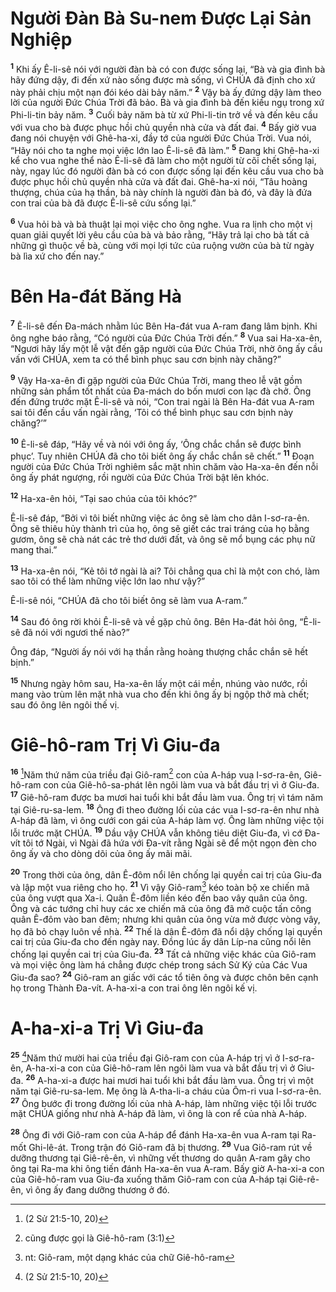 

# Người Đàn Bà Su-nem Được Lại Sản Nghiệp
<sup><b>1</b></sup> Khi ấy Ê-li-sê nói với người đàn bà có con được sống lại, “Bà và gia đình bà hãy đứng dậy, đi đến xứ nào sống được mà sống, vì CHÚA đã định cho xứ này phải chịu một nạn đói kéo dài bảy năm.” <sup><b>2</b></sup> Vậy bà ấy đứng dậy làm theo lời của người Đức Chúa Trời đã bảo. Bà và gia đình bà đến kiều ngụ trong xứ Phi-li-tin bảy năm. <sup><b>3</b></sup> Cuối bảy năm bà từ xứ Phi-li-tin trở về và đến kêu cầu với vua cho bà được phục hồi chủ quyền nhà cửa và đất đai. <sup><b>4</b></sup> Bấy giờ vua đang nói chuyện với Ghê-ha-xi, đầy tớ của người Đức Chúa Trời. Vua nói, “Hãy nói cho ta nghe mọi việc lớn lao Ê-li-sê đã làm.” <sup><b>5</b></sup> Đang khi Ghê-ha-xi kể cho vua nghe thể nào Ê-li-sê đã làm cho một người từ cõi chết sống lại, này, ngay lúc đó người đàn bà có con được sống lại đến kêu cầu vua cho bà được phục hồi chủ quyền nhà cửa và đất đai. Ghê-ha-xi nói, “Tâu hoàng thượng, chúa của hạ thần, bà này chính là người đàn bà đó, và đây là đứa con trai của bà đã được Ê-li-sê cứu sống lại.”

<sup><b>6</b></sup> Vua hỏi bà và bà thuật lại mọi việc cho ông nghe. Vua ra lịnh cho một vị quan giải quyết lời yêu cầu của bà và bảo rằng, “Hãy trả lại cho bà tất cả những gì thuộc về bà, cùng với mọi lợi tức của ruộng vườn của bà từ ngày bà lìa xứ cho đến nay.”

# Bên Ha-đát Băng Hà
<sup><b>7</b></sup> Ê-li-sê đến Đa-mách nhằm lúc Bên Ha-đát vua A-ram đang lâm bịnh. Khi ông nghe báo rằng, “Có người của Đức Chúa Trời đến.” <sup><b>8</b></sup> Vua sai Ha-xa-ên, “Ngươi hãy lấy một lễ vật đến gặp người của Đức Chúa Trời, nhờ ông ấy cầu vấn với CHÚA, xem ta có thể bình phục sau cơn bịnh này chăng?”

<sup><b>9</b></sup> Vậy Ha-xa-ên đi gặp người của Đức Chúa Trời, mang theo lễ vật gồm những sản phẩm tốt nhất của Đa-mách do bốn mươi con lạc đà chở. Ông đến đứng trước mặt Ê-li-sê và nói, “Con trai ngài là Bên Ha-đát vua A-ram sai tôi đến cầu vấn ngài rằng, ‘Tôi có thể bình phục sau cơn bịnh này chăng?’”

<sup><b>10</b></sup> Ê-li-sê đáp, “Hãy về và nói với ông ấy, ‘Ông chắc chắn sẽ được bình phục’. Tuy nhiên CHÚA đã cho tôi biết ông ấy chắc chắn sẽ chết.” <sup><b>11</b></sup> Đoạn người của Đức Chúa Trời nghiêm sắc mặt nhìn chăm vào Ha-xa-ên đến nỗi ông ấy phát ngượng, rồi người của Đức Chúa Trời bật lên khóc.

<sup><b>12</b></sup> Ha-xa-ên hỏi, “Tại sao chúa của tôi khóc?”

Ê-li-sê đáp, “Bởi vì tôi biết những việc ác ông sẽ làm cho dân I-sơ-ra-ên. Ông sẽ thiêu hủy thành trì của họ, ông sẽ giết các trai tráng của họ bằng gươm, ông sẽ chà nát các trẻ thơ dưới đất, và ông sẽ mổ bụng các phụ nữ mang thai.”

<sup><b>13</b></sup> Ha-xa-ên nói, “Kẻ tôi tớ ngài là ai? Tôi chẳng qua chỉ là một con chó, làm sao tôi có thể làm những việc lớn lao như vậy?”

Ê-li-sê nói, “CHÚA đã cho tôi biết ông sẽ làm vua A-ram.”

<sup><b>14</b></sup> Sau đó ông rời khỏi Ê-li-sê và về gặp chủ ông. Bên Ha-đát hỏi ông, “Ê-li-sê đã nói với ngươi thế nào?”

Ông đáp, “Người ấy nói với hạ thần rằng hoàng thượng chắc chắn sẽ hết bịnh.”

<sup><b>15</b></sup> Nhưng ngày hôm sau, Ha-xa-ên lấy một cái mền, nhúng vào nước, rồi mang vào trùm lên mặt nhà vua cho đến khi ông ấy bị ngộp thở mà chết; sau đó ông lên ngôi thế vị.

# Giê-hô-ram Trị Vì Giu-đa
<sup><b>16</b></sup> [^1*]Năm thứ năm của triều đại Giô-ram[^1] con của A-háp vua I-sơ-ra-ên, Giê-hô-ram con của Giê-hô-sa-phát lên ngôi làm vua và bắt đầu trị vì ở Giu-đa. <sup><b>17</b></sup> Giê-hô-ram được ba mươi hai tuổi khi bắt đầu làm vua. Ông trị vì tám năm tại Giê-ru-sa-lem. <sup><b>18</b></sup> Ông đi theo đường lối của các vua I-sơ-ra-ên như nhà A-háp đã làm, vì ông cưới con gái của A-háp làm vợ. Ông làm những việc tội lỗi trước mặt CHÚA. <sup><b>19</b></sup> Dầu vậy CHÚA vẫn không tiêu diệt Giu-đa, vì cớ Đa-vít tôi tớ Ngài, vì Ngài đã hứa với Đa-vít rằng Ngài sẽ để một ngọn đèn cho ông ấy và cho dòng dõi của ông ấy mãi mãi.

<sup><b>20</b></sup> Trong thời của ông, dân Ê-đôm nổi lên chống lại quyền cai trị của Giu-đa và lập một vua riêng cho họ. <sup><b>21</b></sup> Vì vậy Giô-ram[^2] kéo toàn bộ xe chiến mã của ông vượt qua Xa-i. Quân Ê-đôm liền kéo đến bao vây quân của ông. Ông và các tướng chỉ huy các xe chiến mã của ông đã mở cuộc tấn công quân Ê-đôm vào ban đêm; nhưng khi quân của ông vừa mở được vòng vây, họ đã bỏ chạy luôn về nhà. <sup><b>22</b></sup> Thế là dân Ê-đôm đã nổi dậy chống lại quyền cai trị của Giu-đa cho đến ngày nay. Đồng lúc ấy dân Líp-na cũng nổi lên chống lại quyền cai trị của Giu-đa. <sup><b>23</b></sup> Tất cả những việc khác của Giô-ram và mọi việc ông làm há chẳng được chép trong sách Sử Ký của Các Vua Giu-đa sao? <sup><b>24</b></sup> Giô-ram an giấc với các tổ tiên ông và được chôn bên cạnh họ trong Thành Đa-vít. A-ha-xi-a con trai ông lên ngôi kế vị.

# A-ha-xi-a Trị Vì Giu-đa
<sup><b>25</b></sup> [^1*]Năm thứ mười hai của triều đại Giô-ram con của A-háp trị vì ở I-sơ-ra-ên, A-ha-xi-a con của Giê-hô-ram lên ngôi làm vua và bắt đầu trị vì ở Giu-đa. <sup><b>26</b></sup> A-ha-xi-a được hai mươi hai tuổi khi bắt đầu làm vua. Ông trị vì một năm tại Giê-ru-sa-lem. Mẹ ông là A-tha-li-a cháu của Ôm-ri vua I-sơ-ra-ên. <sup><b>27</b></sup> Ông bước đi trong đường lối của nhà A-háp, làm những việc tội lỗi trước mặt CHÚA giống như nhà A-háp đã làm, vì ông là con rể của nhà A-háp.

<sup><b>28</b></sup> Ông đi với Giô-ram con của A-háp để đánh Ha-xa-ên vua A-ram tại Ra-mốt Ghi-lê-át. Trong trận đó Giô-ram đã bị thương. <sup><b>29</b></sup> Vua Giô-ram rút về dưỡng thương tại Giê-rê-ên, vì những vết thương do quân A-ram gây cho ông tại Ra-ma khi ông tiến đánh Ha-xa-ên vua A-ram. Bấy giờ A-ha-xi-a con của Giê-hô-ram vua Giu-đa xuống thăm Giô-ram con của A-háp tại Giê-rê-ên, vì ông ấy đang dưỡng thương ở đó.

[^1]: cũng được gọi là Giê-hô-ram (3:1)
[^2]: nt: Giô-ram, một dạng khác của chữ Giê-hô-ram
[^1*]: (2 Sử 21:5-10, 20)
[^1*]: (2 Sử 22:1-6)
